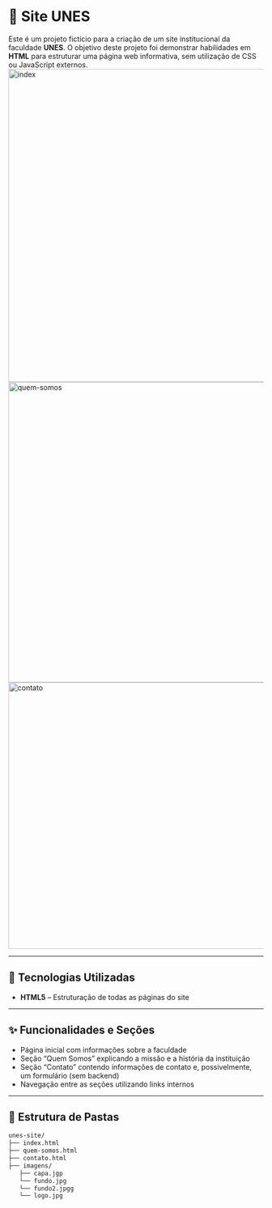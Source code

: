 # 🏫 Site UNES

Este é um projeto fictício para a criação de um site institucional da faculdade **UNES**. O objetivo deste projeto foi demonstrar habilidades em **HTML** para estruturar uma página web informativa, sem utilização de CSS ou JavaScript externos.
<img width="1342" height="619" alt="index" src="https://github.com/user-attachments/assets/1cecfa2a-f356-45f1-8bc0-9d5afb37f82b" />
<img width="1341" height="594" alt="quem-somos" src="https://github.com/user-attachments/assets/87f99f9d-dab2-4cc0-b942-dfce5a37b43d" />
<img width="1355" height="527" alt="contato" src="https://github.com/user-attachments/assets/c73204fd-e5ee-4a58-bb0c-a1bff9eb8957" />

---

## 🧪 Tecnologias Utilizadas

- **HTML5** – Estruturação de todas as páginas do site

---

## ✨ Funcionalidades e Seções

- Página inicial com informações sobre a faculdade  
- Seção “Quem Somos” explicando a missão e a história da instituição  
- Seção “Contato” contendo informações de contato e, possivelmente, um formulário (sem backend)  
- Navegação entre as seções utilizando links internos

---

## 📁 Estrutura de Pastas

```markdown
unes-site/
├── index.html
├── quem-somos.html
├── contato.html
├── imagens/
   ├── capa.jgp
   └── fundo.jpg
   └── fundo2.jpgg
   └── logo.jpg
